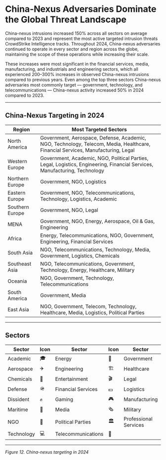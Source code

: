 # China-Nexus Adversaries Dominate the Global Threat Landscape

China-nexus intrusions increased 150% across all sectors on average compared to 2023 and represent the most active targeted intrusion threats CrowdStrike Intelligence tracks. Throughout 2024, China-nexus adversaries continued to operate in every sector and region across the globe, maintaining the scope of these operations while increasing their scale.

These increases were most significant in the financial services, media, manufacturing, and industrials and engineering sectors, which all experienced 200–300% increases in observed China-nexus intrusions compared to previous years. Even among the top three sectors China-nexus adversaries most commonly target — government, technology, and telecommunications — China-nexus activity increased 50% in 2024 compared to 2023.

---

## China-Nexus Targeting in 2024

| Region          | Most Targeted Sectors                                                                                                               |
|-----------------|------------------------------------------------------------------------------------------------------------------------------------|
| North America   | Government, Aerospace, Defense, Academic, NGO, Technology, Telecom, Media, Healthcare, Financial Services, Manufacturing, Legal     |
| Western Europe  | Government, Academic, NGO, Political Parties, Legal, Logistics, Engineering, Financial Services, Manufacturing, Technology          |
| Northern Europe | Government, NGO, Logistics                                                                                                         |
| Eastern Europe  | Government, NGO, Telecommunications, Technology, Logistics, Academic                                                               |
| Southern Europe | Government, NGO, Legal                                                                                                             |
| MENA            | Government, NGO, Energy, Aerospace, Oil & Gas, Engineering                                                                         |
| Africa          | Energy, Telecommunications, NGO, Government, Engineering, Financial Services                                                       |
| South Asia      | NGO, Telecommunications, Technology, Media, Government, Logistics, Chemicals                                                       |
| Southeast Asia  | NGO, Telecommunications, Government, Technology, Energy, Healthcare, Military                                                      |
| Oceania         | NGO, Government, Technology, Telecommunications                                                                                    |
| South America   | Government, Media                                                                                                                  |
| East Asia       | NGO, Government, Telecom, Technology, Healthcare, Media, Logistics, Political Parties                                              |

---

## Sectors

| Sector                 | Icon | Sector                   | Icon | Sector                   | Icon |
|------------------------|------|--------------------------|------|--------------------------|------|
| Academic               | 🎓   | Energy                   | 🔋   | Government               | 🏛️  |
| Aerospace              | ✈️   | Engineering              | 🏗️  | Healthcare               | 🏥   |
| Chemicals              | 🧪   | Entertainment            | 🎬   | Legal                    | ⚖️   |
| Defense                | 🪖   | Financial Services       | 💵   | Logistics                | 🚚   |
| Dissident              | ✊   | Gaming                   | 🎮   | Manufacturing            | 🏭   |
| Maritime               | 🚢   | Media                    | 🗞️  | Military                  | 🪖   |
| NGO                    | 🏢   | Political Parties        | 🏛️  | Professional Services    | 🧑‍💼  |
| Technology             | 💻   | Telecommunications       | 📡   |                          |      |

---

*Figure 12. China-nexus targeting in 2024*